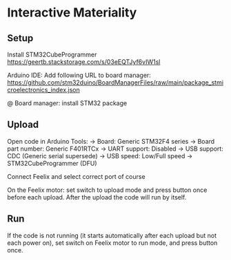# Interactive Materiality

## Setup
Install STM32CubeProgrammer 
https://geertb.stackstorage.com/s/03eEQTJyf6vIW1sl

Arduino IDE:
Add following URL to board manager:
https://github.com/stm32duino/BoardManagerFiles/raw/main/package_stmicroelectronics_index.json 

@ Board manager: install STM32 package

## Upload
Open code in Arduino
Tools:
-> Board: Generic STM32F4 series
-> Board part number: Generic F401RTCx
-> UART support: Disabled
-> USB support: CDC (Generic serial supersede)
-> USB speed: Low/Full speed
-> STM32CubeProgrammer (DFU)

Connect Feelix and select correct port of course

On the Feelix motor: set switch to upload mode and press button once before each upload. After the upload the code will run by itself. 

## Run
If the code is not running (it starts automatically after each upload but not each power on), set switch on Feelix motor to run mode, and press button once.
